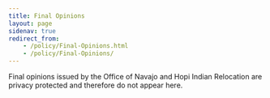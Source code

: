 ```yaml
---
title: Final Opinions
layout: page
sidenav: true
redirect_from:
    - /policy/Final-Opinions.html
    - /policy/Final-Opinions/
---
```


Final opinions issued by the Office of Navajo and Hopi Indian Relocation are privacy protected and therefore do not appear here.
